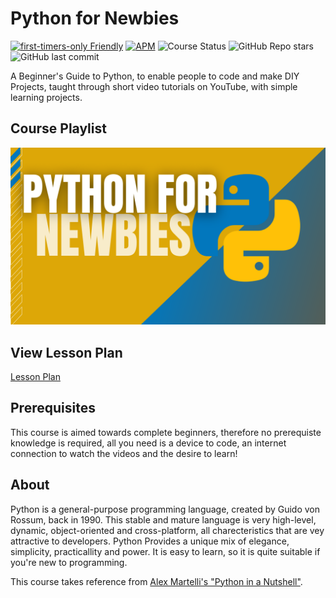 
# Python for Newbies

[![first-timers-only Friendly](https://img.shields.io/badge/first--timers--only-friendly-blue.svg)](https://www.firsttimersonly.com/)
[![APM](https://img.shields.io/apm/l/M?style=plastic)](/LICENSE)
![Course Status](https://img.shields.io/badge/status-starting--soon-brightgreen)
![GitHub Repo stars](https://img.shields.io/github/stars/kshgr/Python-for-Newbies?style=social)
![GitHub last commit](https://img.shields.io/github/last-commit/kshgr/Python-for-Newbies)

A Beginner's Guide to Python, to enable people to code and make DIY Projects, taught through short video tutorials on YouTube, with simple learning projects.

## Course Playlist

[![Series Thumbnail](Thumbnail.png)](https://youtube.com/playlist?list=PLpaMRtmEhzZZd1jUlG3GUzZy-XYht0979)


## View Lesson Plan

[Lesson Plan](Lesson%20Plan/README.md)


## Prerequisites
This course is aimed towards complete beginners, therefore no prerequiste knowledge is required, all you need is a device to code, an internet connection to watch the videos and the desire to learn!


## About

Python is a general-purpose programming language, created by Guido von Rossum, back in 1990. This stable and mature language is very high-level, dynamic, object-oriented and cross-platform, all charecteristics that are vey attractive to developers.
Python Provides a unique mix of elegance, simplicity, practicallity and power.
It is easy to learn, so it is quite suitable if you're new to programming.

This course takes reference from [Alex Martelli's "Python in a Nutshell"](https://www.oreilly.com/library/view/python-in-a/9781491913833/).
